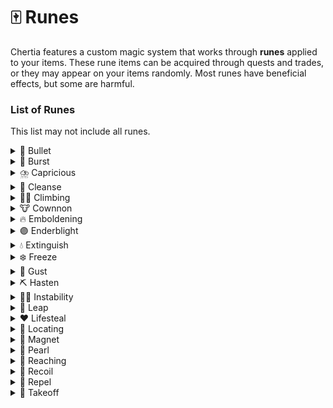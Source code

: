 # 🀄 Runes

Chertia features a custom magic system that works through **runes** applied to your items. These rune items can be acquired through quests and trades, or they may appear on your items randomly. Most runes have beneficial effects, but some are harmful.

### List of Runes

This list may not include all runes.

<details>

<summary>🎯 Bullet</summary>

On right click, the user shoots a 'bullet' projectile.

</details>

<details>

<summary>💨 Burst</summary>

On right click, gives the user a burst of speed.

</details>

<details>

<summary>⛈️ Capricious</summary>

On right click, changes the weather.

</details>

<details>

<summary>🥛 Cleanse</summary>

On sneak, removes (some) negative effects from the user.

</details>

<details>

<summary>🧗‍♀️ Climbing</summary>

On sneak + jump, temporarily increases the user's step height.

</details>

<details>

<summary>🐮 Cownnon</summary>

On right click, the user shoots an exploding cow.

</details>

<details>

<summary>🔥 Emboldening</summary>

On right click, the user becomes emboldened for 15 seconds.

</details>

<details>

<summary>🟣 Enderblight</summary>

On attack, the user will deal extra damage to Endermen, Endermites, and Ender Dragons.

</details>

<details>

<summary>💧 Extinguish</summary>

On sneak, extinguishes the user.

</details>

<details>

<summary>❄️ Freeze</summary>

On sneak + attack, the victim is slowed. With higher levels, the victim may become completely frozen.

</details>

<details>

<summary>🍃 Gust</summary>

On right click, a sudden gust pushes the user and anything nearby into the air.

</details>

<details>

<summary>⛏️ Hasten</summary>

When mining, there is a chance the user will receive the haste effect.

</details>

<details>

<summary>⛓️‍💥 Instability</summary>

On attack, there is a chance the attack will rebound and damage the user & item. However, normal attacks are boosted.

</details>

<details>

<summary>🥾 Leap</summary>

On sneak + jump, the user is thrust into the air.

</details>

<details>

<summary>❤️ Lifesteal</summary>

On attack, the user will regain some health.

</details>

<details>

<summary>🧭 Locating</summary>

On right click, dropped items around the user will begin to glow (or stop if they are already glowing)

</details>

<details>

<summary>🧲 Magnet</summary>

On sneak, any nearby items are magnetized towards the user.

</details>

<details>

<summary>🧿 Pearl</summary>

On right click, the user shoots an ender pearl.

</details>

<details>

<summary>🦀 Reaching</summary>

On right click, temporarily extends the user's reach for block interaction.

</details>

<details>

<summary>🥊 Recoil</summary>

On attack, the user will also be knocked back.

</details>

<details>

<summary>🌊 Repel</summary>

On sneak + attack, entities around the user are repelled.

</details>

<details>

<summary>🚀 Takeoff</summary>

On taking off with an Elytra, the user is given a significant boost.

</details>
